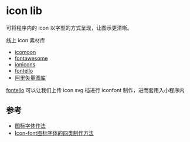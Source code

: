 # icon lib

可将程序内的 icon 以字型的方式呈现，让图示更清晰。

线上 icon 素材库
* [icomoon](https://icomoon.io/)
* [fontawesome](http://fontawesome.dashgame.com/)
* [ionicons](https://ionicons.com/)
* [fontello](http://fontello.com/)
* [阿里矢量图库](http://www.iconfont.cn/)

[fontello](http://fontello.com/) 可以让我们上传 icon svg 档进行 iconfont 制作，进而套用入小程序内

## 参考
* [图标字体作法](https://www.jianshu.com/p/85317465e662)
* [Icon-font图标字体的四类制作方法](https://www.jianshu.com/p/095eb298ed18)





